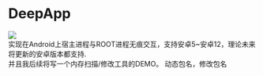 # DeepApp
[![](https://jitpack.io/v/xw103/DeepApp.svg)](https://jitpack.io/#xw103/DeepApp)
<br>
实现在Android上宿主进程与ROOT进程无痕交互，支持安卓5~安卓12，理论未来将更新的安卓版本都支持.
<br>
并且我后续将写一个内存扫描/修改工具的DEMO。
动态包名，修改包名
